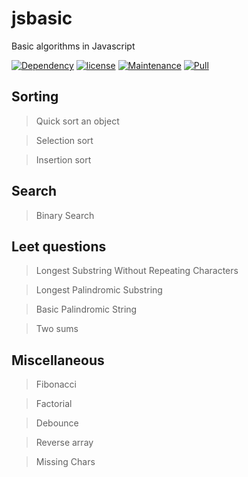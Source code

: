 # jsbasic
Basic algorithms in Javascript

[![Dependency](https://img.shields.io/badge/dependencies-up%20to%20date-green.svg)](https://github.com/lifengli/uiserver)
[![license](https://img.shields.io/badge/license-MIT-blue.svg)](https://github.com/lifengli/uiserver)
[![Maintenance](https://img.shields.io/badge/maintained-yes-orange.svg)](https://github.com/lifengli/uiserver)
[![Pull](https://img.shields.io/badge/pull%20request-welcome-ff69b4.svg)](https://github.com/lifengli/uiserver)

## Sorting
> Quick sort an object

> Selection sort

> Insertion sort

## Search
> Binary Search

## Leet questions
> Longest Substring Without Repeating Characters

> Longest Palindromic Substring

> Basic Palindromic String

> Two sums

## Miscellaneous
> Fibonacci

> Factorial

> Debounce

> Reverse array

> Missing Chars
